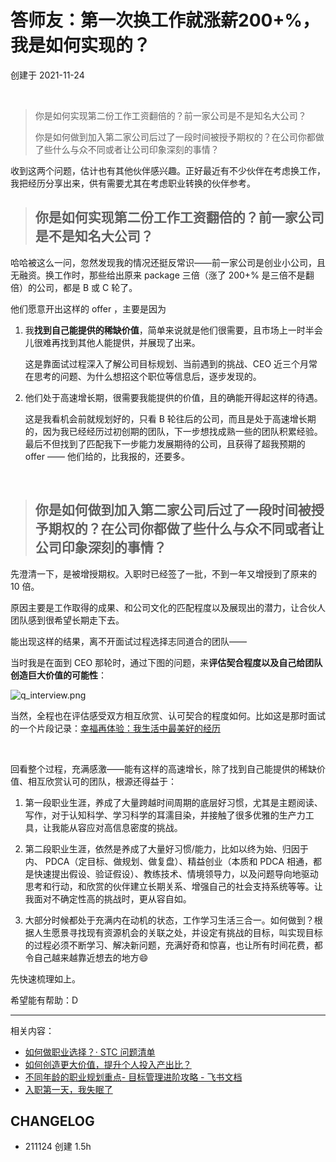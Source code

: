 # 答师友：第一次换工作就涨薪200+%，我是如何实现的？
创建于 2021-11-24

<br> 

> 你是如何实现第二份工作工资翻倍的？前一家公司是不是知名大公司？
>
> 你是如何做到加入第二家公司后过了一段时间被授予期权的？在公司你都做了些什么与众不同或者让公司印象深刻的事情？



收到这两个问题，估计也有其他伙伴感兴趣。正好最近有不少伙伴在考虑换工作，我把经历分享出来，供有需要尤其在考虑职业转换的伙伴参考。



> ## 你是如何实现第二份工作工资翻倍的？前一家公司是不是知名大公司？


哈哈被这么一问，忽然发现我的情况还挺反常识——前一家公司是创业小公司，且无融资。换工作时，那些给出原来 package 三倍（涨了 200+% 是三倍不是翻倍）的公司，都是 B 或 C 轮了。



他们愿意开出这样的 offer ，主要是因为

1. 我**找到自己能提供的稀缺价值**，简单来说就是他们很需要，且市场上一时半会儿很难再找到其他人能提供，并展现了出来。

    这是靠面试过程深入了解公司目标规划、当前遇到的挑战、CEO 近三个月常在思考的问题、为什么想招这个职位等信息后，逐步发现的。



2. 他们处于高速增长期，很需要我能提供的价值，且的确能开得起这样的待遇。

    这是我看机会前就规划好的，只看 B 轮往后的公司，而且是处于高速增长期的，因为我已经经历过初创期的团队，下一步想找成熟一些的团队积累经验。最后不但找到了匹配我下一步能力发展期待的公司，且获得了超我预期的 offer —— 他们给的，比我报的，还要多。



<br> 

> ## 你是如何做到加入第二家公司后过了一段时间被授予期权的？在公司你都做了些什么与众不同或者让公司印象深刻的事情？


先澄清一下，是被增授期权。入职时已经签了一批，不到一年又增授到了原来的 10 倍。

原因主要是工作取得的成果、和公司文化的匹配程度以及展现出的潜力，让合伙人团队感到很希望长期走下去。

能出现这样的结果，离不开面试过程选择志同道合的团队——

当时我是在面到 CEO 那轮时，通过下图的问题，来**评估契合程度以及自己给团队创造巨大价值的可能性**：

![q_interview.png](http://ishanshan.zoomquiet.top/clipping/q_interview.png  ':size=300')


当然，全程也在评估感受双方相互欣赏、认可契合的程度如何。比如这是那时面试的一个片段记录：[幸福再体验：我生活中最美好的经历](selfedu/savor_happiestevent?id=mystory) 


<br> 



回看整个过程，充满感激——能有这样的高速增长，除了找到自己能提供的稀缺价值、相互欣赏认可的团队，根源还得益于：

1. 第一段职业生涯，养成了大量跨越时间周期的底层好习惯，尤其是主题阅读、写作，对于认知科学、学习科学的耳濡目染，并接触了很多优雅的生产力工具，让我能从容应对高信息密度的挑战。

2. 第二段职业生涯，依然是养成了大量好习惯/能力，比如以终为始、归因于内、 PDCA（定目标、做规划、做复盘）、精益创业（本质和 PDCA 相通，都是快速提出假设、验证假设）、教练技术、情境领导力，以及问题导向地驱动思考和行动，和欣赏的伙伴建立长期关系、增强自己的社会支持系统等等。让我面对不确定性高的挑战时，更从容自如。

3. 大部分时候都处于充满内在动机的状态，工作学习生活三合一。如何做到？根据人生愿景寻找现有资源机会的关联之处，并设定有挑战的目标，叫实现目标的过程必须不断学习、解决新问题，充满好奇和惊喜，也让所有时间花费，都令自己越来越靠近想去的地方😄


先快速梳理如上。

希望能有帮助：D

---

相关内容：
- [如何做职业选择？· STC 问题清单](cmty/tips_career_choice.md)
- [如何创造更大价值，提升个人投入产出比？](https://docs.qq.com/slide/DVVBzbVZ1UnFRZEhM)
- [不同年龄的职业规划重点- 目标管理进阶攻略 - 飞书文档](https://mzm628l8fj.feishu.cn/sheets/shtcn75qFbOHYzvEgBWLSvalPcb?sheet=1JZTkz)
- [入职第一天，我失眠了](selfedu/NewLifeinOMC.md)



## CHANGELOG 

- 211124 创建 1.5h